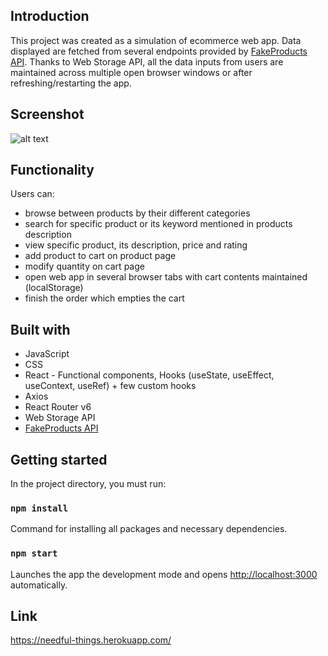 ## Introduction

This project was created as a simulation of ecommerce web app. Data displayed are fetched from several endpoints provided by [FakeProducts API](https://fakestoreapi.com/). Thanks to Web Storage API, all the data inputs from users are maintained across multiple open browser windows or after refreshing/restarting the app.

## Screenshot
![alt text](https://pasteboard.co/93mlc3Cpbtwy.png)

## Functionality

Users can:
- browse between products by their different categories
- search for specific product or its keyword mentioned in products description
- view specific product, its description, price and rating
- add product to cart on product page
- modify quantity on cart page
- open web app in several browser tabs with cart contents maintained (localStorage)
- finish the order which empties the cart

## Built with

- JavaScript
- CSS
- React - Functional components, Hooks (useState, useEffect, useContext, useRef) + few custom hooks
- Axios
- React Router v6
- Web Storage API
- [FakeProducts API](https://fakestoreapi.com/)

## Getting started

In the project directory, you must run:

### `npm install`

Command for installing all packages and necessary dependencies.

### `npm start`

Launches the app the development mode and opens [http://localhost:3000](http://localhost:3000) automatically.

## Link

https://needful-things.herokuapp.com/

